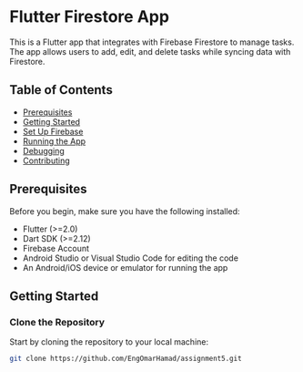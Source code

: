 # Flutter Firestore App

This is a Flutter app that integrates with Firebase Firestore to manage tasks. The app allows users to add, edit, and delete tasks while syncing data with Firestore.

## Table of Contents
- [Prerequisites](#prerequisites)
- [Getting Started](#getting-started)
- [Set Up Firebase](#set-up-firebase)
- [Running the App](#running-the-app)
- [Debugging](#debugging)
- [Contributing](#contributing)

## Prerequisites

Before you begin, make sure you have the following installed:

- Flutter (>=2.0)
- Dart SDK (>=2.12)
- Firebase Account
- Android Studio or Visual Studio Code for editing the code
- An Android/iOS device or emulator for running the app

## Getting Started

### Clone the Repository

Start by cloning the repository to your local machine:

```bash
git clone https://github.com/EngOmarHamad/assignment5.git
